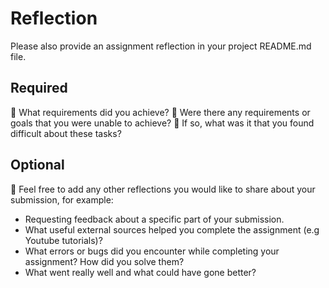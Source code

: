 # Reflection

Please also provide an assignment reflection in your project README.md file.

## Required

🎯 What requirements did you achieve?
🎯 Were there any requirements or goals that you were unable to achieve?
🎯 If so, what was it that you found difficult about these tasks?

## Optional

🏹 Feel free to add any other reflections you would like to share about your submission, for example:

- Requesting feedback about a specific part of your submission.
- What useful external sources helped you complete the assignment (e.g Youtube tutorials)?
- What errors or bugs did you encounter while completing your assignment? How did you solve them?
- What went really well and what could have gone better?
